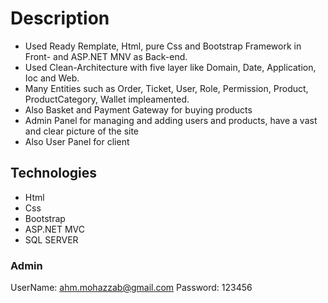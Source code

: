 # Description

- Used Ready Remplate, Html, pure Css and Bootstrap Framework in Front- and ASP.NET MNV as Back-end.
- Used Clean-Architecture with five layer like Domain, Date, Application, Ioc and Web.
- Many Entities such as Order, Ticket, User, Role, Permission, Product, ProductCategory, Wallet impleamented.
- Also Basket and Payment Gateway for buying products
- Admin Panel for managing and adding users and products, have a vast and clear picture of the site 
- Also User Panel for client 

## Technologies

- Html
- Css
- Bootstrap
- ASP.NET MVC
- SQL SERVER

### Admin

UserName: ahm.mohazzab@gmail.com
Password: 123456
